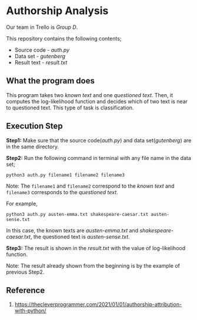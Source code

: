 # Authorship Analysis

Our team in Trello is *Group D*.
 
This repository contains the following contents;
 
* Source code - *auth.py*
* Data set - *gutenberg*
* Result text - *result.txt*

## What the program does

This program takes two *known text* and one *questioned text*. Then, it computes the log-likelihood function and decides which of two text is near to questioned text. This type of task is classification.

 
## Execution Step

**Step1:** Make sure that the source code(*auth.py*) and data set(*gutenberg*) are in the same directory.

**Step2:** Run the following command in terminal with any file name in the data set;
```
python3 auth.py filename1 filename2 filename3
```

Note: The `filename1` and `filename2` correspond to the *known text* and `filename3` corresponds to the *questioned text*.

For example,
```
python3 auth.py austen-emma.txt shakespeare-caesar.txt austen-sense.txt
```

In this case, the known texts are *austen-emma.txt* and *shakespeare-caesar.txt*, the questioned text is *austen-sense.txt*.

**Step3:** The result is shown in the *result.txt* with the value of log-likelihood function.

Note: The result already shown from the beginning is by the example of previous Step2.


## Reference

1. https://thecleverprogrammer.com/2021/01/01/authorship-attribution-with-python/
